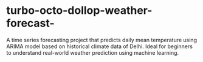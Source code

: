 # turbo-octo-dollop-weather-forecast-
A time series forecasting project that predicts daily mean temperature using ARIMA model based on historical climate data of Delhi. Ideal for beginners to understand real-world weather prediction using machine learning.
